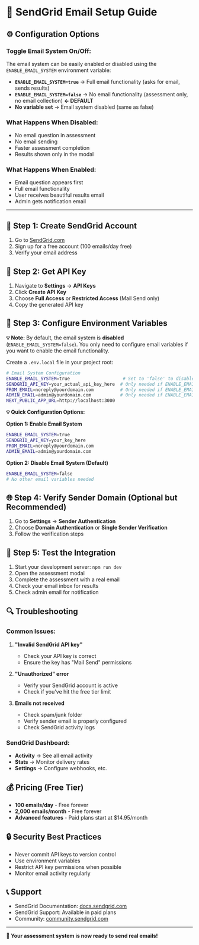 # 📧 SendGrid Email Setup Guide

## ⚙️ **Configuration Options**

### **Toggle Email System On/Off:**

The email system can be easily enabled or disabled using the `ENABLE_EMAIL_SYSTEM` environment variable:

- **`ENABLE_EMAIL_SYSTEM=true`** → Full email functionality (asks for email, sends results)
- **`ENABLE_EMAIL_SYSTEM=false`** → No email functionality (assessment only, no email collection) **← DEFAULT**
- **No variable set** → Email system disabled (same as false)

### **What Happens When Disabled:**
- No email question in assessment
- No email sending
- Faster assessment completion
- Results shown only in the modal

### **What Happens When Enabled:**
- Email question appears first
- Full email functionality
- User receives beautiful results email
- Admin gets notification email

---

## 🚀 **Step 1: Create SendGrid Account**

1. Go to [SendGrid.com](https://sendgrid.com)
2. Sign up for a free account (100 emails/day free)
3. Verify your email address

## 🔑 **Step 2: Get API Key**

1. Navigate to **Settings** → **API Keys**
2. Click **Create API Key**
3. Choose **Full Access** or **Restricted Access** (Mail Send only)
4. Copy the generated API key

## 📝 **Step 3: Configure Environment Variables**

**💡 Note:** By default, the email system is **disabled** (`ENABLE_EMAIL_SYSTEM=false`). 
You only need to configure email variables if you want to enable the email functionality.

Create a `.env.local` file in your project root:

```bash
# Email System Configuration
ENABLE_EMAIL_SYSTEM=true                    # Set to 'false' to disable email system
SENDGRID_API_KEY=your_actual_api_key_here  # Only needed if ENABLE_EMAIL_SYSTEM=true
FROM_EMAIL=noreply@yourdomain.com          # Only needed if ENABLE_EMAIL_SYSTEM=true
ADMIN_EMAIL=admin@yourdomain.com           # Only needed if ENABLE_EMAIL_SYSTEM=true
NEXT_PUBLIC_APP_URL=http://localhost:3000
```

**💡 Quick Configuration Options:**

**Option 1: Enable Email System**
```bash
ENABLE_EMAIL_SYSTEM=true
SENDGRID_API_KEY=your_key_here
FROM_EMAIL=noreply@yourdomain.com
ADMIN_EMAIL=admin@yourdomain.com
```

**Option 2: Disable Email System (Default)**
```bash
ENABLE_EMAIL_SYSTEM=false
# No other email variables needed
```

## 🌐 **Step 4: Verify Sender Domain (Optional but Recommended)**

1. Go to **Settings** → **Sender Authentication**
2. Choose **Domain Authentication** or **Single Sender Verification**
3. Follow the verification steps

## 🧪 **Step 5: Test the Integration**

1. Start your development server: `npm run dev`
2. Open the assessment modal
3. Complete the assessment with a real email
4. Check your email inbox for results
5. Check admin email for notification

## 🔍 **Troubleshooting**

### **Common Issues:**

1. **"Invalid SendGrid API key"**
   - Check your API key is correct
   - Ensure the key has "Mail Send" permissions

2. **"Unauthorized" error**
   - Verify your SendGrid account is active
   - Check if you've hit the free tier limit

3. **Emails not received**
   - Check spam/junk folder
   - Verify sender email is properly configured
   - Check SendGrid activity logs

### **SendGrid Dashboard:**
- **Activity** → See all email activity
- **Stats** → Monitor delivery rates
- **Settings** → Configure webhooks, etc.

## 💰 **Pricing (Free Tier)**
- **100 emails/day** - Free forever
- **2,000 emails/month** - Free forever
- **Advanced features** - Paid plans start at $14.95/month

## 🔒 **Security Best Practices**
- Never commit API keys to version control
- Use environment variables
- Restrict API key permissions when possible
- Monitor email activity regularly

## 📞 **Support**
- SendGrid Documentation: [docs.sendgrid.com](https://docs.sendgrid.com)
- SendGrid Support: Available in paid plans
- Community: [community.sendgrid.com](https://community.sendgrid.com)

---

**🎯 Your assessment system is now ready to send real emails!**
